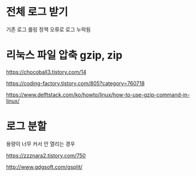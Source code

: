 #   전체 로그 받기

기존 로그 롤링 정책 오류로 로그 누락됨



#   리눅스 파일 압축 gzip, zip

https://chocoball3.tistory.com/14

https://coding-factory.tistory.com/805?category=760718

https://www.delftstack.com/ko/howto/linux/how-to-use-gzip-command-in-linux/


#   로그 분할

용량이 너무 커서 안 열리는 경우

https://zzznara2.tistory.com/750

http://www.gdgsoft.com/gsplit/